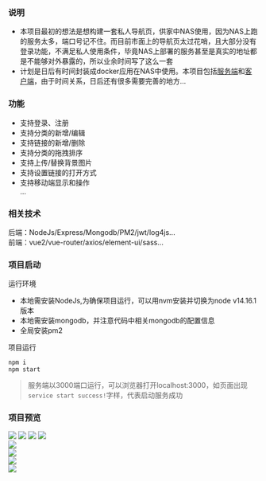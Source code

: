 ### 说明
- 本项目最初的想法是想构建一套私人导航页，供家中NAS使用，因为NAS上跑的服务太多，端口号记不住。而目前市面上的导航页太过花哨，且大部分没有登录功能，不满足私人使用条件，毕竟NAS上部署的服务甚至是真实的地址都是不能够对外暴露的，所以业余时间写了这么一套
- 计划是日后有时间封装成docker应用在NAS中使用。本项目包括[服务端](https://github.com/github-ado/navigation-server)和[客户端](https://github.com/github-ado/navigation-client)，由于时间关系，日后还有很多需要完善的地方...

### 功能
- 支持登录、注册
- 支持分类的新增/编辑
- 支持链接的新增/删除
- 支持分类的拖拽排序
- 支持上传/替换背景图片
- 支持设置链接的打开方式
- 支持移动端显示和操作  
  ...

### 相关技术
后端：NodeJs/Express/Mongodb/PM2/jwt/log4js...  
前端：vue2/vue-router/axios/element-ui/sass...

### 项目启动
运行环境<br/>
- 本地需安装NodeJs,为确保项目运行，可以用nvm安装并切换为node v14.16.1 版本  
- 本地需安装mongodb，并注意代码中相关mongodb的配置信息  
- 全局安装pm2  

项目运行  
```
npm i
npm start
```
>服务端以3000端口运行，可以浏览器打开localhost:3000，如页面出现`service start success!`字样，代表启动服务成功
### 项目预览
![](https://github.com/github-ado/navigation-client/blob/main/screenshots/1.png)
![](https://github.com/github-ado/navigation-client/blob/main/screenshots/2.png)
![](https://github.com/github-ado/navigation-client/blob/main/screenshots/3.png)
![](https://github.com/github-ado/navigation-client/blob/main/screenshots/4.png)  
![](https://github.com/github-ado/navigation-client/blob/main/screenshots/5.png)  
![](https://github.com/github-ado/navigation-client/blob/main/screenshots/6.png)  
![](https://github.com/github-ado/navigation-client/blob/main/screenshots/7.png)  
![](https://github.com/github-ado/navigation-client/blob/main/screenshots/8.png)

